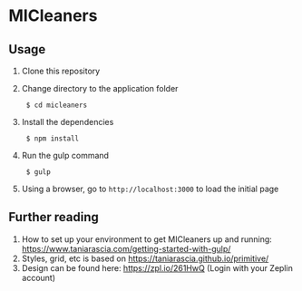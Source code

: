 # MICleaners


## Usage

1. Clone this repository

2. Change directory to the application folder

        $ cd micleaners

3. Install the dependencies

        $ npm install

4. Run the gulp command

        $ gulp

5. Using a browser, go to `http://localhost:3000` to load the initial page

## Further reading

1. How to set up your environment to get MICleaners up and running: https://www.taniarascia.com/getting-started-with-gulp/
2. Styles, grid, etc is based on https://taniarascia.github.io/primitive/
3. Design can be found here: https://zpl.io/261HwQ (Login with your Zeplin account)
